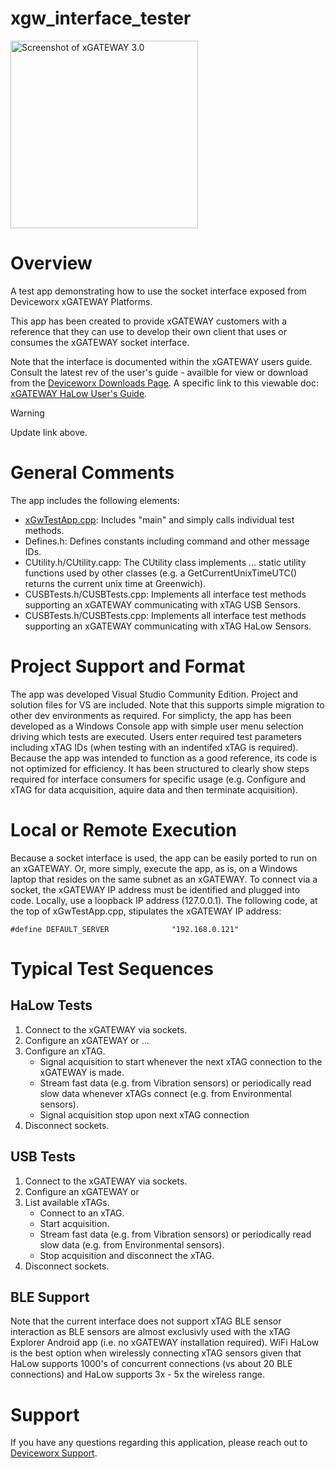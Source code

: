 # xgw_interface_tester
<img src="https://www.deviceworx.com/img/xGw3RenderObliqueView.png" alt="Screenshot of xGATEWAY 3.0" width="300"/>

# Overview
A test app demonstrating how to use the socket interface exposed from Deviceworx xGATEWAY Platforms.

This app has been created to provide xGATEWAY customers with a reference that they can use to develop their own client that uses or consumes the xGATEWAY socket interface.

Note that the interface is documented within the xGATEWAY users guide. Consult the latest rev of the user's guide - availble for view or download from the [Deviceworx Downloads Page](https://www.deviceworx.com/downloads).
A specific link to this viewable doc: [xGATEWAY HaLow User's Guide](https://www.deviceworx.com/assets/xGATEWAY_UsersGuideR1_10.pdf).
> [!WARNING]
> Update link above.
# General Comments
The app includes the following elements:
- [xGwTestApp.cpp](xGwTestApp.cpp): Includes "main" and simply calls individual test methods.
- Defines.h: Defines constants including command and other message IDs.
- CUtility.h/CUtility.capp: The CUtility class implements ... static utility functions used by other classes (e.g. a GetCurrentUnixTimeUTC() returns the current unix time at Greenwich).
- CUSBTests.h/CUSBTests.cpp: Implements all interface test methods supporting an xGATEWAY communicating with xTAG USB Sensors.
- CUSBTests.h/CUSBTests.cpp: Implements all interface test methods supporting an xGATEWAY communicating with xTAG HaLow Sensors.
# Project Support and Format
The app was developed Visual Studio Community Edition. Project and solution files for VS are included. Note that this supports simple migration to other dev environments as required.
For simplicty, the app has been developed as a Windows Console app with simple user menu selection driving which tests are executed. Users enter required test parameters including xTAG IDs (when testing with an indentifed xTAG is required).
Because the app was intended to function as a good reference, its code is not optimized for efficiency. It has been structured to clearly show steps required for interface consumers for specific usage (e.g. Configure and xTAG for data acquisition, aquire data and then terminate acquisition).
# Local or Remote Execution
Because a socket interface is used, the app can be easily ported to run on an xGATEWAY. Or, more simply, execute the app, as is, on a Windows laptop that resides on the same subnet as an xGATEWAY. To connect via a socket, the xGATEWAY IP address must be identified and plugged into code. Locally, use a loopback IP address (127.0.0.1). The following code, at the top of xGwTestApp.cpp, stipulates the xGATEWAY IP address:

`#define DEFAULT_SERVER              "192.168.0.121"`
# Typical Test Sequences
## HaLow Tests
1. Connect to the xGATEWAY via sockets.
2. Configure an xGATEWAY or ...
3. Configure an xTAG.
    - Signal acquisition to start whenever the next xTAG connection to the xGATEWAY is made.
    - Stream fast data (e.g. from Vibration sensors) or periodically read slow data whenever xTAGs connect (e.g. from Environmental sensors).
    - Signal acquisition stop upon next xTAG connection
7. Disconnect sockets.
## USB Tests
1. Connect to the xGATEWAY via sockets.
2. Configure an xGATEWAY or
3. List available xTAGs.
   - Connect to an xTAG.
   - Start acquisition.
   - Stream fast data (e.g. from Vibration sensors) or periodically read slow data (e.g. from Environmental sensors).
   - Stop acquisition and disconnect the xTAG.
9. Disconnect sockets.
## BLE Support
Note that the current interface does not support xTAG BLE sensor interaction as BLE sensors are almost exclusivly used with the xTAG Explorer Android app (i.e. no xGATEWAY installation required). WiFi HaLow is the best option when wirelessly connecting xTAG sensors given that HaLow supports 1000's of concurrent connections (vs about 20 BLE connections) and HaLow supports 3x - 5x the wireless range.
# Support
If you have any questions regarding this application, please reach out to [Deviceworx Support](mailto:support@deviceworx.com).
